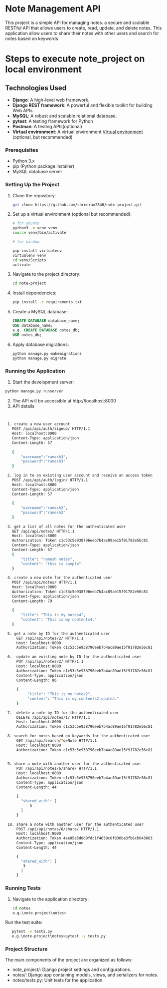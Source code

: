 # Note Management API

This project is a simple API for managing notes. a secure and scalable RESTful API that allows users to create,
read, update, and delete notes. This application allow users to share their notes with
other users and search for notes based on keywords

# Steps to execute note_project on local environment
## Technologies Used

- **Django**: A high-level web framework.
- **Django REST framework**: A powerful and flexible toolkit for building Web APIs.
- **MySQL**: A robust and scalable relational database.
- **pytest**: A testing framework for Python
- **Postman**: A testing APIs(optional)
- **Virtual environment**: A virtual environment [Virtual environment](https://docs.python.org/3/tutorial/venv.html) (optional, but recommended)

### Prerequisites

- Python 3.x
- pip (Python package installer)
- MySQL database server

### Setting Up the Project

1. Clone the repository:

   ```bash
   git clone https://github.com/shreeram2846/note-project.git
   
2. Set up a virtual environment (optional but recommended):
   ```bash
   # for ubuntu
   python3 -m venv venv
   source venv/bin/activate
   
   # for window 
   
   pip install virtualenv
   virtualenv venv
   cd venv/Scripts
   activate
   ```
   
3. Navigate to the project directory:
   ```bash 
   cd note-project
4. Install dependencies:
   ```bash
   pip install -r requirements.txt
5. Create a MySQL database:
   ```sql
   CREATE DATABASE database_name;
   USE database_name;
   e.g. CREATE DATABASE notes_db;
   USE notes_db;
6. Apply database migrations:
   ```bash
   python manage.py makemigrations
   python manage.py migrate

### Running the Application
   1. Start the development server:
   ```bash
   python manage.py runserver
   ```
   2. The API will be accessible at 
   http://localhost:8000
   3. API details 
   ```bash

      
    1. create a new user account   
      POST /api/api/auth/signup/ HTTP/1.1
      Host: localhost:8000
      Content-Type: application/json
      Content-Length: 57
      
      {
          "username":"ramesh3",
          "password":"ramesh3"
      }
      
    2. log in to an existing user account and receive an access token
      POST /api/api/auth/login/ HTTP/1.1
      Host: localhost:8000
      Content-Type: application/json
      Content-Length: 57
      
      {
          "username":"ramesh2",
          "password":"ramesh2"
      }
      
    3. get a list of all notes for the authenticated user
      GET /api/api/notes/ HTTP/1.1
      Host: localhost:8000
      Authorization: Token c1c53c5e938796eeb7b4ac89ae15f91782e56c81
      Content-Type: application/json
      Content-Length: 67
      {
          "title": "ramesh notes",
          "content": "this is sample"
      }
      
    4. create a new note for the authenticated user
      POST /api/api/notes/ HTTP/1.1
      Host: localhost:8000
      Authorization: Token c1c53c5e938796eeb7b4ac89ae15f91782e56c81
      Content-Type: application/json
      Content-Length: 79
      
      {
          "title": "This is my notes4",
          "content": "This is my contents4."
      }
         
    5. get a note by ID for the authenticated user
        GET /api/api/notes/2/ HTTP/1.1
        Host: localhost:8000
        Authorization: Token c1c53c5e938796eeb7b4ac89ae15f91782e56c81
        
    6.  update an existing note by ID for the authenticated user
        PUT /api/api/notes/2/ HTTP/1.1
        Host: localhost:8000
        Authorization: Token c1c53c5e938796eeb7b4ac89ae15f91782e56c81
        Content-Type: application/json
        Content-Length: 86
         
        {
             "title": "This is my notes2",
             "content": "This is my contents2 upated."
        }
        
    7.  delete a note by ID for the authenticated user
        DELETE /api/api/notes/1/ HTTP/1.1
        Host: localhost:8000
        Authorization: Token c1c53c5e938796eeb7b4ac89ae15f91782e56c81
       
    8. search for notes based on keywords for the authenticated user
        GET /api/api/search/?q=Note HTTP/1.1
        Host: localhost:8000
        Authorization: Token c1c53c5e938796eeb7b4ac89ae15f91782e56c81
       
       
    9. share a note with another user for the authenticated user
        PUT /api/api/notes/6/share/ HTTP/1.1
        Host: localhost:8000
        Authorization: Token c1c53c5e938796eeb7b4ac89ae15f91782e56c81
        Content-Type: application/json
        Content-Length: 44
      
        {
          "shared_with": [
              5
          ]
        }
        
    10. share a note with another user for the authenticated user      
        POST /api/api/notes/6/share/ HTTP/1.1
        Host: localhost:8000
        Authorization: Token 4ae05a3d0d9fdc1f4659c0f830ba3fb6cb043063
        Content-Type: application/json
        Content-Length: 44

        {
          "shared_with": [
           3
          ]
        }
```

### Running Tests
1. Navigate to the application directory:
   ```bash 
   cd notes
   e.g.\note-project\notes>
   
Run the test suite:
```bash
   pytest -v tests.py
   e.g.\note-project\notes>pytest -v tests.py
```
### Project Structure
   The main components of the project are organized as follows:

   - note_project/: Django project settings and configurations.
   - notes/: Django app containing models, views, and serializers for notes.
   - notes/tests.py: Unit tests for the application.